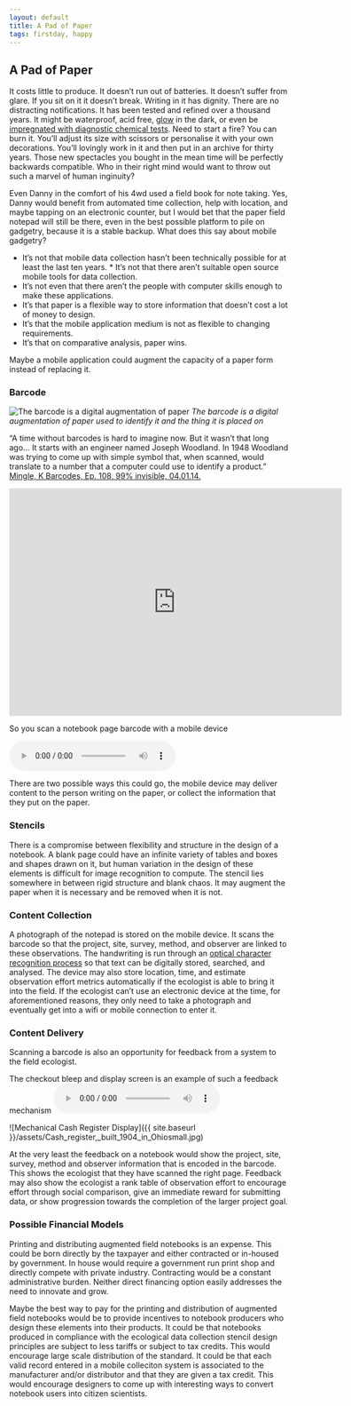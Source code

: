 ```yaml
---
layout: default
title: A Pad of Paper
tags: firstday, happy
---
```


## A Pad of Paper

It costs little to produce. It doesn’t run out of batteries. It doesn’t suffer from glare. If you sit on it it doesn’t break. Writing in it has dignity. There are no distracting notifications. It has been tested and refined over a thousand years. It might be waterproof, acid free, [glow](http://www.glow.co.uk/glow-in-the-dark-notebook.html) in the dark, or even be [impregnated with diagnostic chemical tests](http://dfa.org/). Need to start a fire? You can burn it. You’ll adjust its size with scissors or personalise it with your own decorations.  You’ll lovingly work in it and then put in an archive for thirty years.  Those new spectacles you bought in the mean time will be perfectly backwards compatible. Who in their right mind would want to throw out such a marvel of human inginuity?

Even Danny in the comfort of his 4wd used a field book for note taking.  Yes, Danny would benefit from automated time collection, help with location, and maybe tapping on an electronic counter, but I would bet that the paper field notepad will still be there, even in the best possible platform to pile on gadgetry, because it is a stable backup. What does this say about mobile gadgetry?

* 	It’s not that mobile data collection hasn’t been technically possible for at least the last ten years. * 	It’s not that there aren’t suitable open source mobile tools for data collection. 
* 	It’s not even that there aren’t the people with computer skills enough to make these applications.
* 	It’s that paper is a flexible way to store information that doesn’t cost a lot of money to design. 
* 	It’s that the mobile application medium is not as flexible to changing requirements.
* 	It’s that on comparative analysis, paper wins.

Maybe a mobile application could augment the capacity of a paper form instead of replacing it.

### Barcode 
![The barcode is a digital augmentation of paper](https://upload.wikimedia.org/wikipedia/commons/thumb/2/26/Barcode_EAN8.svg/800px-Barcode_EAN8.svg.png)
*The barcode is a digital augmentation of paper used to identify it and the thing it is placed on*

 “A time without barcodes is hard to imagine now. But it wasn’t that long ago... It starts with an engineer named Joseph Woodland. In 1948 Woodland was trying to come up with simple symbol that, when scanned, would translate to a number that a computer could use to identify a product.” [Mingle, K Barcodes, Ep. 108,  99% invisible, 04.01.14.](http://99percentinvisible.org/episode/barcodes/)

<iframe width="600" height="410" src="https://www.youtube.com/embed/e6aR1k-ympo" frameborder="0" allowfullscreen></iframe>

So you scan a notebook page barcode with a mobile device 

<audio controls="controls" preload="metadata">
  Your browser does not support the <code>audio</code> element.
  <source src="{{ site.baseurl }}/assets/audio/barcodescan.mp3" type="audio/mp3">
</audio>

There are two possible ways this could go, the mobile device may deliver content to the person writing on the paper, or collect the information that they put on the paper.

### Stencils
There is a compromise between flexibility and structure in the design of a notebook. A blank page could have an infinite variety of tables and boxes and shapes drawn on it, but human variation in the design of these elements is difficult for image recognition to compute. The stencil lies somewhere in between rigid structure and blank chaos. It may augment the paper when it is necessary and be removed when it is not. 



### Content Collection
A photograph of the notepad is stored on the mobile device. It scans the barcode so that the project, site, survey, method, and observer are linked to these observations. The handwriting is run through an [optical character recognition process](https://en.wikipedia.org/wiki/Optical_character_recognition) so that text can be digitally stored, searched, and analysed.  The device may also store location, time, and estimate observation effort metrics automatically if the ecologist is able to bring it into the field. If the ecologist can’t use an electronic device at the time, for aforementioned reasons, they only need to take a photograph and eventually get into a wifi or mobile connection to enter it.

### Content Delivery

Scanning a barcode is also an opportunity for feedback from a system to the field ecologist.

The checkout bleep and display screen is an example of such a feedback mechanism
<audio controls="controls" preload="metadata">
  Your browser does not support the <code>audio</code> element.
  <source src="{{ site.baseurl }}/assets/audio/barcodescan.mp3" type="audio/mp3">
</audio>

![Mechanical Cash Register Display]({{ site.baseurl }}/assets/Cash_register,_built_1904_in_Ohiosmall.jpg)

At the very least the feedback on a notebook would show the project, site, survey, method and observer information that is encoded in the barcode. This shows the ecologist that they have scanned the right page. Feedback may also show the ecologist a rank table of observation effort to encourage effort through social comparison, give an immediate reward for submitting data, or show progression towards the completion of the larger project goal. 

### Possible Financial Models

Printing and distributing augmented field notebooks is an expense. This could be born directly by the taxpayer and either contracted or in-housed by government. In house would require a government run print shop and directly compete with private industry. Contracting would be a constant administrative burden. Neither direct financing option easily addresses the need to innovate and grow. 

Maybe the best way to pay for the printing and distribution of augmented field notebooks would be to provide incentives to notebook producers who design these elements into their products. It could be that notebooks produced in compliance with the ecological data collection stencil design principles are subject to less tariffs or subject to tax credits. This would encourage large scale distribution of the standard. It could be that each valid record entered in a mobile colleciton system is associated to the manufacturer and/or distributor and that they are given a tax credit. This would encourage designers to come up with interesting ways to convert notebook users into citizen scientists.
